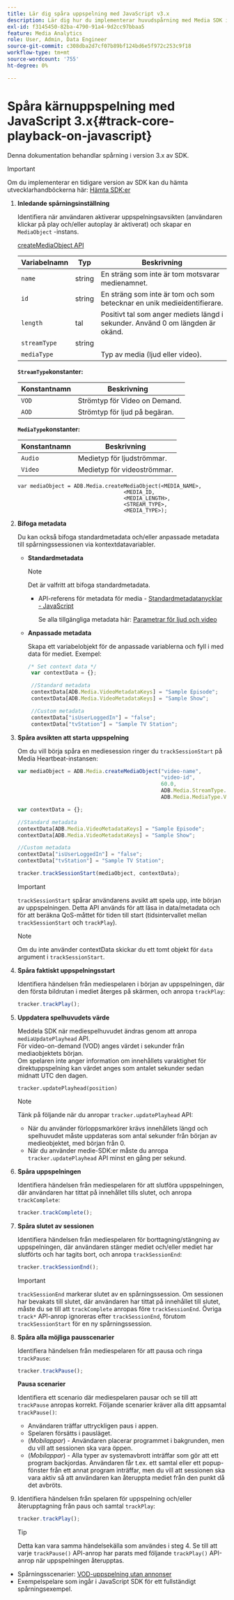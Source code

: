 ```yaml
---
title: Lär dig spåra uppspelning med JavaScript v3.x
description: Lär dig hur du implementerar huvudspårning med Media SDK i en webbläsare med hjälp av JavaScript 3.x-appar.
exl-id: f3145450-82ba-4790-91a4-9d2cc97bbaa5
feature: Media Analytics
role: User, Admin, Data Engineer
source-git-commit: c308dba2d7cf07b89bf124bd6e5f972c253c9f18
workflow-type: tm+mt
source-wordcount: '755'
ht-degree: 0%

---
```


# Spåra kärnuppspelning med JavaScript 3.x{#track-core-playback-on-javascript}

Denna dokumentation behandlar spårning i version 3.x av SDK.

>[!IMPORTANT]
>
>Om du implementerar en tidigare version av SDK kan du hämta utvecklarhandböckerna här: [Hämta SDK:er](/help/getting-started/download-sdks.md)

1. **Inledande spårningsinställning**

   Identifiera när användaren aktiverar uppspelningsavsikten (användaren klickar på play och/eller autoplay är aktiverat) och skapar en `MediaObject` -instans.

   [createMediaObject API](https://adobe-marketing-cloud.github.io/media-sdks/reference/javascript/MediaHeartbeat.html#.createMediaObject)

   | Variabelnamn | Typ | Beskrivning |
   | --- | --- | --- |
   | `name` | string | En sträng som inte är tom motsvarar medienamnet. |
   | `id` | string | En sträng som inte är tom och som betecknar en unik medieidentifierare. |
   | `length` | tal | Positivt tal som anger mediets längd i sekunder. Använd 0 om längden är okänd. |
   | `streamType` | string |   |
   | `mediaType` | | Typ av media (ljud eller video). |

   **`StreamType`konstanter:**

   | Konstantnamn | Beskrivning   |
   |---|---|
   | `VOD` | Strömtyp för Video on Demand. |
   | `AOD` | Strömtyp för ljud på begäran. |

   **`MediaType`konstanter:**

   | Konstantnamn | Beskrivning |
   |---|---|
   | `Audio` | Medietyp för ljudströmmar. |
   | `Video` | Medietyp för videoströmmar. |

   ```
   var mediaObject = ADB.Media.createMediaObject(<MEDIA_NAME>,
                                     <MEDIA_ID,
                                     <MEDIA_LENGTH>,
                                     <STREAM_TYPE>,
                                     <MEDIA_TYPE>);
   ```

1. **Bifoga metadata**

   Du kan också bifoga standardmetadata och/eller anpassade metadata till spårningssessionen via kontextdatavariabler.

   * **Standardmetadata**

     >[!NOTE]
     >
     >Det är valfritt att bifoga standardmetadata.

      * API-referens för metadata för media - [Standardmetadatanycklar - JavaScript](https://adobe-marketing-cloud.github.io/media-sdks/reference/javascript)

        Se alla tillgängliga metadata här: [Parametrar för ljud och video](/help/implementation/variables/audio-video-parameters.md)

   * **Anpassade metadata**

     Skapa ett variabelobjekt för de anpassade variablerna och fyll i med data för mediet. Exempel:

     ```js
     /* Set context data */
      var contextData = {};
     
      //Standard metadata
      contextData[ADB.Media.VideoMetadataKeys] = "Sample Episode";
      contextData[ADB.Media.VideoMetadataKeys] = "Sample Show";
     
      //Custom metadata
      contextData["isUserLoggedIn"] = "false";
      contextData["tvStation"] = "Sample TV Station";
     ```

1. **Spåra avsikten att starta uppspelning**

   Om du vill börja spåra en mediesession ringer du `trackSessionStart` på Media Heartbeat-instansen:

   ```js
   var mediaObject = ADB.Media.createMediaObject("video-name",
                                                 "video-id",
                                                 60.0,
                                                 ADB.Media.StreamType.VOD,
                                                 ADB.Media.MediaType.Video);
   
   var contextData = {};
   
   //Standard metadata
   contextData[ADB.Media.VideoMetadataKeys] = "Sample Episode";
   contextData[ADB.Media.VideoMetadataKeys] = "Sample Show";
   
   //Custom metadata
   contextData["isUserLoggedIn"] = "false";
   contextData["tvStation"] = "Sample TV Station";
   
   tracker.trackSessionStart(mediaObject, contextData);
   ```

   >[!IMPORTANT]
   >
   >`trackSessionStart` spårar användarens avsikt att spela upp, inte början av uppspelningen. Detta API används för att läsa in data/metadata och för att beräkna QoS-måttet för tiden till start (tidsintervallet mellan `trackSessionStart` och `trackPlay`).

   >[!NOTE]
   >
   >Om du inte använder contextData skickar du ett tomt objekt för `data` argument i `trackSessionStart`.

1. **Spåra faktiskt uppspelningsstart**

   Identifiera händelsen från mediespelaren i början av uppspelningen, där den första bildrutan i mediet återges på skärmen, och anropa `trackPlay`:

   ```js
   tracker.trackPlay();
   ```

1. **Uppdatera spelhuvudets värde**

   Meddela SDK när mediespelhuvudet ändras genom att anropa `mediaUpdatePlayhead` API. <br /> För video-on-demand (VOD) anges värdet i sekunder från mediaobjektets början. <br /> Om spelaren inte anger information om innehållets varaktighet för direktuppspelning kan värdet anges som antalet sekunder sedan midnatt UTC den dagen.

   ```
   tracker.updatePlayhead(position)
   ```

   >[!NOTE]
   >
   >Tänk på följande när du anropar `tracker.updatePlayhead` API:
   >* När du använder förloppsmarkörer krävs innehållets längd och spelhuvudet måste uppdateras som antal sekunder från början av medieobjektet, med början från 0.
   >* När du använder medie-SDK:er måste du anropa `tracker.updatePlayhead` API minst en gång per sekund.

1. **Spåra uppspelningen**

   Identifiera händelsen från mediespelaren för att slutföra uppspelningen, där användaren har tittat på innehållet tills slutet, och anropa `trackComplete`:

   ```js
   tracker.trackComplete();
   ```

1. **Spåra slutet av sessionen**

   Identifiera händelsen från mediespelaren för borttagning/stängning av uppspelningen, där användaren stänger mediet och/eller mediet har slutförts och har tagits bort, och anropa `trackSessionEnd`:

   ```js
   tracker.trackSessionEnd();
   ```

   >[!IMPORTANT]
   >
   >`trackSessionEnd` markerar slutet av en spårningssession. Om sessionen har bevakats till slutet, där användaren har tittat på innehållet till slutet, måste du se till att `trackComplete` anropas före `trackSessionEnd`. Övriga `track*` API-anrop ignoreras efter `trackSessionEnd`, förutom `trackSessionStart` för en ny spårningssession.

1. **Spåra alla möjliga pausscenarier**

   Identifiera händelsen från mediespelaren för att pausa och ringa `trackPause`:

   ```js
   tracker.trackPause();
   ```

   **Pausa scenarier**

   Identifiera ett scenario där mediespelaren pausar och se till att `trackPause` anropas korrekt. Följande scenarier kräver alla ditt appsamtal `trackPause()`:

   * Användaren träffar uttryckligen paus i appen.
   * Spelaren försätts i pausläget.
   * (*Mobilappar*) - Användaren placerar programmet i bakgrunden, men du vill att sessionen ska vara öppen.
   * (*Mobilappar*) - Alla typer av systemavbrott inträffar som gör att ett program backjordas. Användaren får t.ex. ett samtal eller ett popup-fönster från ett annat program inträffar, men du vill att sessionen ska vara aktiv så att användaren kan återuppta mediet från den punkt då det avbröts.

1. Identifiera händelsen från spelaren för uppspelning och/eller återupptagning från paus och samtal `trackPlay`:

   ```js
   tracker.trackPlay();
   ```

   >[!TIP]
   >
   >Detta kan vara samma händelsekälla som användes i steg 4. Se till att varje `trackPause()` API-anrop har parats med följande `trackPlay()` API-anrop när uppspelningen återupptas.

* Spårningsscenarier: [VOD-uppspelning utan annonser](/help/use-cases/tracking-scenarios/vod-no-intrs-details.md)
* Exempelspelare som ingår i JavaScript SDK för ett fullständigt spårningsexempel.
